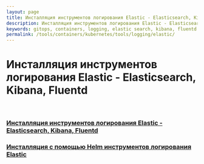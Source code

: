 ```yaml
---
layout: page
title: Инсталляция инструментов логирования Elastic - Elasticsearch, Kibana, Fluentd
description: Инсталляция инструментов логирования Elastic - Elasticsearch, Kibana, Fluentd
keywords: gitops, containers, logging, elastic search, kibana, fluentd
permalink: /tools/containers/kubernetes/tools/logging/elastic/
---
```


# Инсталляция инструментов логирования Elastic - Elasticsearch, Kibana, Fluentd

<br/>

### [Инсталляция инструментов логирования Elastic - Elasticsearch, Kibana, Fluentd](/tools/containers/kubernetes/tools/logging/elastic/setup/)

### [Инсталляция с помощью Helm инструментов логирования Elastic](/tools/containers/kubernetes/tools/logging/elastic/setup/helm/)
